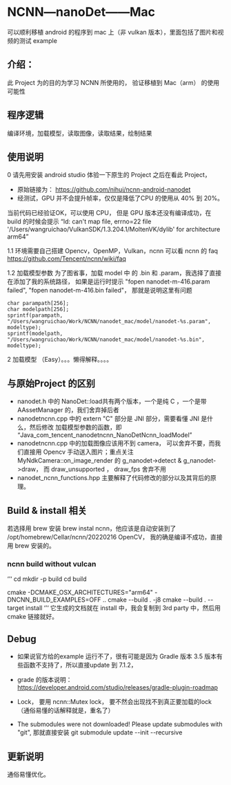 # NCNN—nanoDet——Mac
可以顺利移植 android 的程序到 mac 上（非 vulkan 版本），里面包括了图片和视频的测试 example 

## 介绍：
此 Project 为的目的为学习 NCNN 所使用的， 验证移植到 Mac（arm） 的使用可能性

## 程序逻辑
编译环境，加载模型，读取图像，读取结果，绘制结果

## 使用说明
0 请先用安装 android studio 体验一下原生的 Project 之后在看此 Project，
- 原始链接为： https://github.com/nihui/ncnn-android-nanodet
- 经测试，GPU 并不会提升帧率，仅仅是降低了CPU 的使用从 40% 到 20%。 

当前代码已经验证OK，可以使用 CPU，
但是 GPU 版本还没有编译成功，在build 的时候会提示 “ld: can't map file, errno=22 file '/Users/wangruichao/VulkanSDK/1.3.204.1/MoltenVK/dylib' for architecture arm64”

1.1 环境需要自己搭建 Opencv，OpenMP，Vulkan，ncnn
可以看 ncnn 的 faq
https://github.com/Tencent/ncnn/wiki/faq

1.2 加载模型参数
为了图省事，加载 model 中 的 .bin 和 .param，我选择了直接在添加了我的系统路径，
如果是运行时提示 "fopen nanodet-m-416.param failed", "fopen nanodet-m-416.bin failed"， 那就是说明这里有问题
```
char parampath[256];
char modelpath[256];
sprintf(parampath, "/Users/wangruichao/Work/NCNN/nanodet_mac/model/nanodet-%s.param", modeltype);
sprintf(modelpath, "/Users/wangruichao/Work/NCNN/nanodet_mac/model/nanodet-%s.bin", modeltype);
```
2 加载模型 （Easy）。。。懒得解释。。。。


## 与原始Project 的区别
- nanodet.h 中的 NanoDet::load共有两个版本，一个是纯 C ，一个是带 AAssetManager 的，我们舍弃掉后者
- nanodetncnn.cpp 中的  extern "C" 部分是 JNI 部分，需要看懂 JNI 是什么，然后修改 加载模型参数的函数，即 “Java_com_tencent_nanodetncnn_NanoDetNcnn_loadModel” 
- nanodetncnn.cpp 中的加载图像应该用不到 camera， 可以舍弃不要，而我们直接用 Opencv 手动送入图片；重点关注 MyNdkCamera::on_image_render 的  g_nanodet->detect & g_nanodet->draw， 而  draw_unsupported ， draw_fps 舍弃不用
- nanodet_ncnn_functions.hpp 主要解释了代码修改的部分以及其背后的原理。
 

## Build &  install 相关
若选择用 brew 安装 brew instal ncnn，他应该是自动安装到了 /opt/homebrew/Cellar/ncnn/20220216
OpenCV， 我的确是编译不成功，直接用 brew 安装的。

### ncnn build without vulcan
‘’‘
cd <ncnn-root-dir> 
mkdir -p build 
cd build 

cmake -DCMAKE_OSX_ARCHITECTURES="arm64" -DNCNN_BUILD_EXAMPLES=OFF ..
cmake --build . -j8
cmake --build . --target install
‘’‘
它生成的文档就在 install 中，我会复制到 3rd party 中，然后用cmake 链接就好。

## Debug
- 如果说官方给的example 运行不了，很有可能是因为 Gradle 版本 3.5 版本有些函数不支持了，所以直接update 到 7.1.2， 
- grade 的版本说明： https://developer.android.com/studio/releases/gradle-plugin-roadmap

- Lock， 要用 ncnn::Mutex lock， 要不然会出现找不到真正要加载的lock （通俗易懂的话解释就是，重名了）
- The submodules were not downloaded! Please update submodules with "git",    那就直接安装 git submodule update --init --recursive

## 更新说明
通俗易懂优化。
